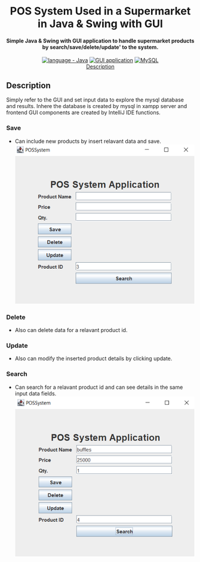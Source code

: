 
<h1 align="center">
  <br>
  POS System Used in a Supermarket in Java & Swing with GUI
  <br>
</h1>

<h4 align="center">Simple Java & Swing with GUI application to handle supermarket products by search/save/delete/update' to the system.</h4>

<p align="center">
  <a href="https://"><img src="https://img.shields.io/badge/language-Java-2ea44f?logo=java" alt="language - Java"></a>
  <a href="https://"><img src="https://img.shields.io/badge/Simple GUI application-localhost-orange?logo=IDE" alt="GUI application"></a>
  <a href="https://"><img src="https://img.shields.io/badge/data-MySQL-yellow?logo=IDE" alt="MySQL"></a>
  <br>
  <a href="#description">Description</a> 
</p>


## Description

Simply refer to the GUI and set input data to explore the mysql database and results. Inhere the database is created by mysql in xampp server and 
frontend GUI components are created by IntelliJ IDE functions. <br>

### Save
- Can include new products by insert relavant data and save. <br>
![screenshot](assets/pos.png) <br>

### Delete
- Also can delete data for a relavant product id. <br>

### Update
- Also can modify the inserted product details by clicking update. <br>

### Search
- Can search for a relavant product id and can see details in the same input data fields.
![screenshot](assets/search.png) <br>

